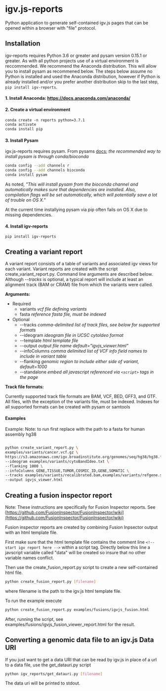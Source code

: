 # igv.js-reports

Python application to generate self-contained igv.js pages that can be opened within a browser with "file" protocol.   

## Installation

igv-reports requires Python 3.6 or greater and pysam version 0.15.1 or greater.  As with all python projects use of 
a virtual environment is reccommended.  We recommend the Anaconda distribution.  This will allow you
to install pysam as recommened below.   The steps below assume no Python is installed and used the Anaconda distribution, however
if Python is already installed and/or you prefer another distribution skip to the last step, ```pip install igv-reports```.

#### 1. Install Anaconda:  https://docs.anaconda.com/anaconda/

#### 2. Create a virtual environment

```html
conda create -n reports python=3.7.1
conda activate
conda install pip


```

#### 3. Install Pysam

igv.js-reports requires pysam.  From pysams [docs](https://pysam.readthedocs.io/en/latest/installation.html#installation);  _the recommended way to install pysam is through conda/bioconda_

```bash
conda config --add channels r
conda config --add channels bioconda
conda install pysam
```

As noted, _"This will install pysam from the bioconda channel and automatically makes sure that dependencies are installed. 
Also, compilation flags will be set automatically, which will potentially save a lot of trouble on OS X."_

At the current time installying pysam via pip often fails on OS X due to missing dependencies.

#### 4. Install igv-reports

```
pip install igv-reports

```

## Creating a variant report

A variant report consists of a table of variants and associated igv views for each variant.  Variant
reports are created with the script create_variant_report.py.  Command line arguments are described below.
Although _--tracks_ is optional, a typical report will include at least an alignment track
(BAM or CRAM) file from which the variants were called.  

**Arguments:**
* Required
    * variants    _vcf file defining variants_
    * fasta   _reference fasta file, must be indexed_
* Optional
    * --tracks _comma-delimited list of track files, see below for supported formats_
    * --ideogram _ideogram file in UCSC cytoIdeo format_
    * --template _html template file_
    * --output _output file name default="igvjs_viewer.html"_
    * --infoColumns _comma delimited list of VCF info field names to include in variant table_
    * --flanking _genomic region to include either side of variant, default=1000_
    * --standalone _embed all javascript referenced via ```<script>``` tags in the page_

**Track file formats:**

Currently supported track file formats are BAM, VCF, BED, GFF3, and GTF.   All files, with the exception of the
variants file, must be indexed.   Indexes for all supported formats can be created with pysam or samtools


#### Examples

Example:  Note: to run first replace <PATH to hg38.fa> with the path to a fasta for human assembly hg38

```bash

python create_variant_report.py \ 
examples/variants/cancer.vcf.gz \
https://s3.amazonaws.com/igv.broadinstitute.org/genomes/seq/hg38/hg38.fa \
--ideogram examples/variants/cytoBandIdeo.txt \
--flanking 1000 \
--infoColumns GENE,TISSUE,TUMOR,COSMIC_ID,GENE,SOMATIC \
--tracks examples/variants/recalibrated.bam,examples/variants/refgene.sort.bed.gz \
--output igvjs_viewer.html

```



## Creating a fusion inspector report 

Note: These instructions are specifically for Fusion Inspector reports.  See [https://github.com/FusionInspector/FusionInspector/wiki](https://github.com/FusionInspector/FusionInspector/wiki)

Fusion inspector reports are created by combining Fusion Inpsector output with an html template file.

First make sure that the html template file contains the comment line `<!-- start igv report here -->` within a script tag.
Directly below this line a javscript variable called "data" will be created so insure that no other variable names conflict.  
  
Then use the create_fusion_report.py script to create a new self-contained html file.
```sh
python create_fusion_report.py [filename]
```
where filename is the path to the igv.js html template file.  

To run the example execute

```sh
python create_fusion_report.py examples/fusions/igvjs_fusion.html
```

After, running the script, see examples/fusions/igvjs_fusion_viewer_report.html for the result.




## Converting a genomic data file to an igv.js Data URI

If you just want to get a data URI that can be read by igv.js in place of a url to a data file, use the get_datauri.py script
```sh
python igv_reports/get_datauri.py [filename]
```
The data uri will be printed to stdout.
